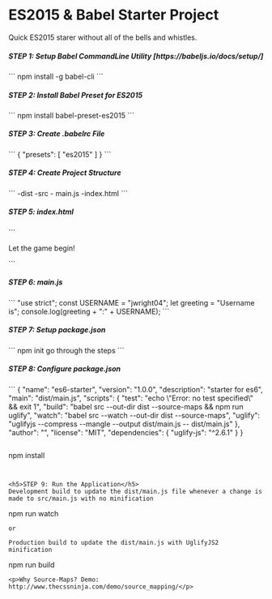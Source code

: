 # ES2015 & Babel Starter Project

Quick ES2015 starer without all of the bells and whistles. 

<h5>STEP 1: Setup Babel CommandLine Utility [https://babeljs.io/docs/setup/]</h5>
```
npm install -g babel-cli
```
<h5>STEP 2: Install Babel Preset for ES2015</h5>
```
npm install babel-preset-es2015
```
<h5>STEP 3: Create .babelrc File </h5>
```
{
    "presets": [
        "es2015"
    ]
}
```
<h5>STEP 4: Create Project Structure </h5>
```
-dist
-src
 - main.js
-index.html
```
<h5>STEP 5: index.html</h5>
```
<!DOCTYPE html>
<html>
    <head>
        <title>ES6 Starter</title>
        <meta charset="utf-8">
        <meta http-equiv="X-UA-Compatible" content="IE=edge,chrome=1">
        <meta name="description" content="Starter project">
        <meta name="viewport" content="width=device-width, initial-scale=1">
        <link rel="stylesheet" href="#">
        <style type="text/css"></style>
    </head>
    <body>
        <p>Let the game begin!</p>
    </body>
    <script type="text/javascript" src="dist/main.js"></script>
</html>
```

<h5>STEP 6: main.js</h5>
``` 
"use strict";
const USERNAME = "jwright04";
let greeting = "Username is";
console.log(greeting + ":" + USERNAME);
```
<h5>STEP 7: Setup package.json</h5>
```
npm init
go through the steps
```

<h5>STEP 8: Configure package.json</h5>
```
{
  "name": "es6-starter",
  "version": "1.0.0",
  "description": "starter for es6",
  "main": "dist/main.js",
  "scripts": {
    "test": "echo \"Error: no test specified\" && exit 1",
    "build": "babel src --out-dir dist --source-maps && npm run uglify",
    "watch": "babel src --watch --out-dir dist --source-maps",
    "uglify": "uglifyjs --compress --mangle --output dist/main.js -- dist/main.js"
  },
  "author": "",
  "license": "MIT",
  "dependencies": {
    "uglify-js": "^2.6.1"
  }
}

```

```
npm install
```


<h5>STEP 9: Run the Application</h5>
Development build to update the dist/main.js file whenever a change is made to src/main.js with no minification

```
npm run watch
```
or

Production build to update the dist/main.js with UglifyJS2 minification 

```
npm run build
```
<p>Why Source-Maps? Demo: http://www.thecssninja.com/demo/source_mapping/</p>
